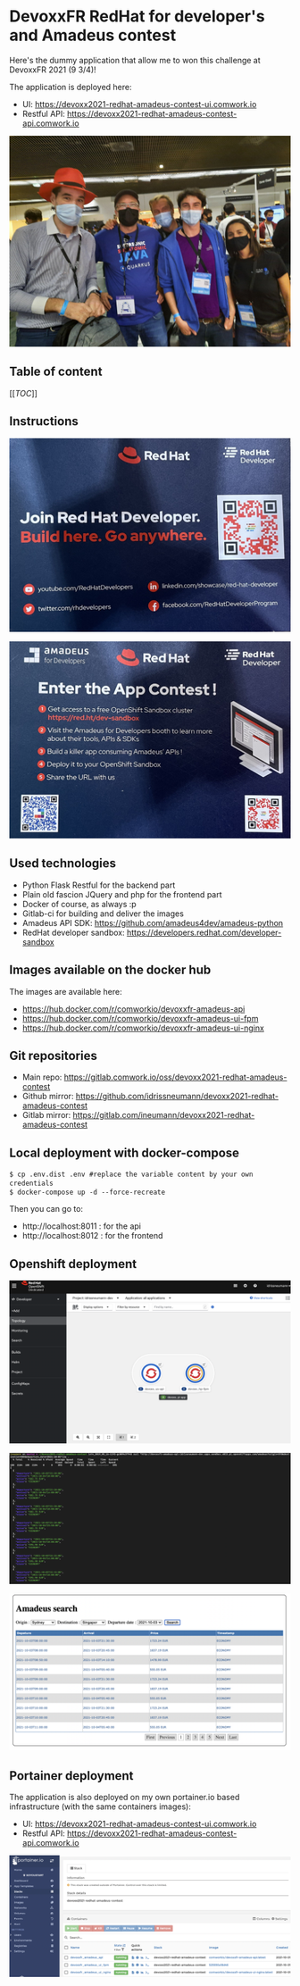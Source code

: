 # DevoxxFR RedHat for developer's and Amadeus contest

Here's the dummy application that allow me to won this challenge at DevoxxFR 2021 (9 3/4)!

The application is deployed here: 
* UI: https://devoxx2021-redhat-amadeus-contest-ui.comwork.io
* Restful API: https://devoxx2021-redhat-amadeus-contest-api.comwork.io

![devoxxfr](./img/devoxxfr.jpg)

## Table of content

[[_TOC_]]

## Instructions

![instructions1](./img/instructions1.jpg)

![instructions2](./img/instructions2.jpg)

## Used technologies

* Python Flask Restful for the backend part
* Plain old fascion JQuery and php for the frontend part
* Docker of course, as always :p
* Gitlab-ci for building and deliver the images
* Amadeus API SDK: https://github.com/amadeus4dev/amadeus-python
* RedHat developer sandbox: https://developers.redhat.com/developer-sandbox

## Images available on the docker hub

The images are available here:
* https://hub.docker.com/r/comworkio/devoxxfr-amadeus-api
* https://hub.docker.com/r/comworkio/devoxxfr-amadeus-ui-fpm
* https://hub.docker.com/r/comworkio/devoxxfr-amadeus-ui-nginx

## Git repositories

* Main repo: https://gitlab.comwork.io/oss/devoxx2021-redhat-amadeus-contest
* Github mirror: https://github.com/idrissneumann/devoxx2021-redhat-amadeus-contest
* Gitlab mirror: https://gitlab.com/ineumann/devoxx2021-redhat-amadeus-contest

## Local deployment with docker-compose

```shell
$ cp .env.dist .env #replace the variable content by your own credentials
$ docker-compose up -d --force-recreate
```

Then you can go to:
* http://localhost:8011 : for the api
* http://localhost:8012 : for the frontend

## Openshift deployment

![oc](./img/openshift.png)

![api](./img/api.png)

![ui](./img/ui.png)

## Portainer deployment

The application is also deployed on my own portainer.io based infrastructure (with the same containers images): 
* UI: https://devoxx2021-redhat-amadeus-contest-ui.comwork.io
* Restful API: https://devoxx2021-redhat-amadeus-contest-api.comwork.io

![portainer](./img/portainer.png)
